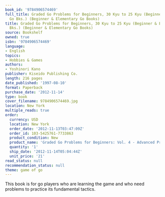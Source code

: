 ```yaml
---
book_id: '9784906574469'
full_title: Graded Go Problems for Beginners, 30 Kyu to 25 Kyu (Beginner & Elementary
  Go Bks.) (Beginner & Elementary Go Books)
title: Graded Go Problems for Beginners, 30 Kyu to 25 Kyu (Beginner & Elementary Go
  Bks.) (Beginner & Elementary Go Books)
source: Bookshelf
owned: true
isbn: '9784906574469'
language:
- English
topics:
- Hobbies & Games
authors:
- Yoshinori Kano
publisher: Kiseido Publishing Co.
length: 216 pages
date_published: '1997-08-10'
format: Paperback
purchase_date: '2012-11-14'
type: book
cover_filename: 9784906574469.jpg
location: New York
multiple_reads: true
order:
  currency: USD
  location: New York
  order_date: '2012-11-13T03:47:09Z'
  order_id: 103-5425761-7733863
  product_condition: New
  product_name: 'Graded Go Problems for Beginners: Vol. 4 - Advanced Problems'
  quantity: '1'
  ship_date: '2012-11-14T05:04:44Z'
  unit_price: '21'
read_status: null
recommendation_status: null
theme: game of go
---
```

This book is for go players who are learning the game and who need problems to practice its fundamental tactics.

